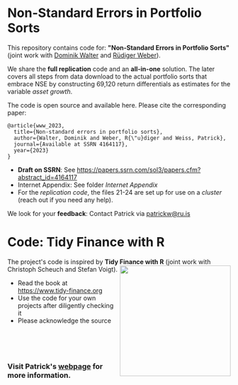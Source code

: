 # Non-Standard Errors in Portfolio Sorts

This repository contains code for: **"Non-Standard Errors in Portfolio Sorts"** (joint work with [Dominik Walter](https://sites.google.com/view/dominikwalter/startseite) and [Rüdiger Weber](https://sites.google.com/site/ruedigercweber/)). 

We share the **full replication** code and an **all-in-one** solution. The later covers all steps from data download to the actual portfolio sorts that embrace NSE by constructing 69,120 return differentials as estimates for the variable *asset growth*.

The code is open source and available here. Please cite the corresponding paper:

```
@article{www_2023,
  title={Non-standard errors in portfolio sorts},
  author={Walter, Dominik and Weber, R{\"u}diger and Weiss, Patrick},
  journal={Available at SSRN 4164117},
  year={2023}
}
```

- **Draft on SSRN**: See https://papers.ssrn.com/sol3/papers.cfm?abstract_id=4164117
- Internet Appendix: See folder *Internet Appendix*
- For the *replication code*, the files 21-24 are set up for use on a *cluster* (reach out if you need any help).

We look for your **feedback**: Contact Patrick via [patrickw@ru.is](mailto:patrickw@ru.is?subject=[Github]%20NSEs%20in%20Portfolio%20Sorts)

# Code: Tidy Finance with R

The project's code is inspired by **Tidy Finance with R** [<img class="logo" src="https://www.tidy-finance.org/images/cover_book.jpg" align="right" style="width:250px;" />](https://www.tidy-finance.org)
(joint work with Christoph Scheuch and Stefan Voigt).

- Read the book at https://www.tidy-finance.org
- Use the code for your own projects after diligently checking it
- Please acknowledge the source


&nbsp;

&nbsp;

### Visit Patrick's [webpage](https://sites.google.com/view/patrick-weiss) for more information.
